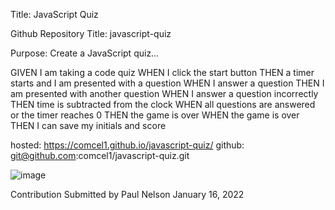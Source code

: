 Title:
JavaScript Quiz

Github Repository Title:
javascript-quiz

Purpose:
Create a JavaScript quiz…

GIVEN I am taking a code quiz
WHEN I click the start button
THEN a timer starts and I am presented with a question
WHEN I answer a question
THEN I am presented with another question
WHEN I answer a question incorrectly
THEN time is subtracted from the clock
WHEN all questions are answered or the timer reaches 0
THEN the game is over
WHEN the game is over
THEN I can save my initials and score



hosted: https://comcel1.github.io/javascript-quiz/
github: git@github.com:comcel1/javascript-quiz.git

![image](https://user-images.githubusercontent.com/90969624/149690097-7eade71b-c861-4fd1-8a52-356108ab3ac8.png)



Contribution
Submitted by Paul Nelson
January 16, 2022